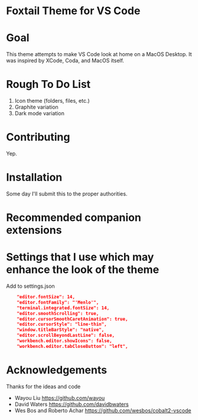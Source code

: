 # Foxtail Theme for VS Code

# Goal

This theme attempts to make VS Code look at home on a MacOS Desktop. It was inspired by XCode, Coda, and MacOS itself.

# Rough To Do List

1. Icon theme (folders, files, etc.)
2. Graphite variation
3. Dark mode variation

# Contributing

Yep.

# Installation

Some day I'll submit this to the proper authorities.

# Recommended companion extensions


# Settings that I use which may enhance the look of the theme

Add to settings.json

```json
    "editor.fontSize": 14,
    "editor.fontFamily": "'Menlo'",
    "terminal.integrated.fontSize": 14,
    "editor.smoothScrolling": true,
    "editor.cursorSmoothCaretAnimation": true,
    "editor.cursorStyle": "line-thin",
    "window.titleBarStyle": "native",
    "editor.scrollBeyondLastLine": false,
    "workbench.editor.showIcons": false,
    "workbench.editor.tabCloseButton": "left",
```

# Acknowledgements

Thanks for the ideas and code

- Wayou Liu https://github.com/wayou
- David Waters https://github.com/davidbwaters
- Wes Bos and Roberto Achar https://github.com/wesbos/cobalt2-vscode

